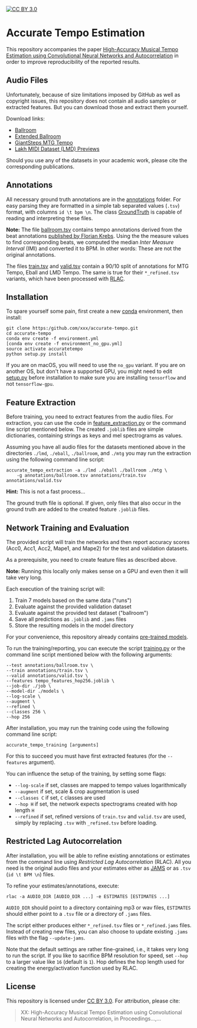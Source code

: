 [![CC BY 3.0](https://img.shields.io/badge/License-CC%20BY%203.0-blue.svg)](https://creativecommons.org/licenses/by/3.0/)

# Accurate Tempo Estimation

This repository accompanies the paper [High-Accuracy Musical Tempo Estimation using Convolutional
Neural Networks and Autocorrelation](https://underreview.org/) in order to improve reproducibility
of the reported results.

## Audio Files

Unfortunately, because of size limitations imposed by GitHub as well as copyright issues, this repository does not
contain all audio samples or extracted features. But you can download those and extract them yourself.

Download links: 

- [Ballroom](http://mtg.upf.edu/ismir2004/contest/tempoContest/node5.html) 
- [Extended Ballroom](http://anasynth.ircam.fr/home/media/ExtendedBallroom) 
- [GiantSteps MTG Tempo](https://github.com/GiantSteps/giantsteps-mtg-key-dataset)
- [Lakh MIDI Dataset (LMD) Previews](https://bit.ly/2Bl8D1J)

Should you use any of the datasets in your academic work, please cite the corresponding publications.  

## Annotations

All necessary ground truth annotations are in the [annotations](./annotations) folder. For easy parsing they are
formatted in a simple tab separated values (`.tsv`) format, with columns `id \t bpm \n`. The class
[GroundTruth](./accuratetempo/groundtruth.py) is capable of reading and interpreting these files.

**Note:** The file [ballroom.tsv](./annotations/ballroom.tsv) contains tempo annotations derived from the beat annotations
[published by Florian Krebs](https://github.com/CPJKU/BallroomAnnotations). Using the the measure
values to find corresponding beats, we computed the median *Inter Measure Interval* (IMI) and converted it to BPM.
In other words: These are not the original annotations.     

The files [train.tsv](./annotations/train.tsv) and [valid.tsv](./annotations/valid.tsv) contain a 90/10
split of annotations for MTG Tempo, Eball and LMD Tempo. The same is true for their `*_refined.tsv` variants, which
have been processed with [RLAC](#restricted-lag-autocorrelation).

## Installation

To spare yourself some pain, first create a new [conda](https://docs.conda.io/en/latest/miniconda.html)
environment, then install:

    git clone https:/github.com/xxx/accurate-tempo.git
    cd accurate-tempo
    conda env create -f environment.yml
    [conda env create -f environment_no_gpu.yml]
    source activate accuratetempo  
    python setup.py install

If you are on macOS, you will need to use the `no_gpu` variant. If you are on another OS, but don't have
a supported GPU, you might need to edit [setup.py](./setup.py) before installation to make sure you are
installing `tensorflow` and not `tensorflow-gpu`.

## Feature Extraction

Before training, you need to extract features from the audio files.
For extraction, you can use the code in [feature_extraction.py](./accuratetempo/feature_extraction.py)
or the command line script mentioned below.
The created `.joblib` files are simple dictionaries, containing strings as keys and mel spectrograms as values.

Assuming you have all audio files for the datasets mentioned above in the directories
`./lmd`, `./eball`, `./ballroom`, and `./mtg` you may run the extraction using the following command line script:

    accurate_tempo_extraction -a ./lmd ./eball ./ballroom ./mtg \
        -g annotations/ballroom.tsv annotations/train.tsv annotations/valid.tsv

**Hint:** This is not a fast process... 
    
The ground truth file is optional. If given, only files that also occur in the ground truth are added
to the created feature `.joblib` files.

## Network Training and Evaluation

The provided script will train the networks and then report accuracy scores (Acc0, Acc1, Acc2, Mape1, and Mape2)
for the test and validation datasets.

As a prerequisite, you need to create feature files as described above. 

**Note:** Running this locally only makes sense on a GPU and even then it will take very long.

Each execution of the training script will:

1. Train 7 models based on the same data ("runs")
2. Evaluate against the provided validation dataset
3. Evaluate against the provided test dataset ("ballroom")
4. Save all predictions as `.joblib` and `.jams` files
5. Store the resulting models in the model directory

For your convenience, this repository already contains [pre-trained models](./models/).

To run the training/reporting, you can execute the script [training.py](./accuratetempo/training.py)
or the command line script mentioned below with the following arguments:

    --test annotations/ballroom.tsv \
    --train annotations/train.tsv \
    --valid annotations/valid.tsv \
    --features tempo_features_hop256.joblib \
    --job-dir ./job \
    --model-dir ./models \
    --log-scale \
    --augment \
    --refined \
    --classes 256 \
    --hop 256
    
After installation, you may run the training code using the following command line script:

    accurate_tempo_training [arguments]

For this to succeed you must have first extracted features (for the `--features` argument).

You can influence the setup of the training, by setting some flags:

- `--log-scale` if set, classes are mapped to tempo values logarithmically
- `--augment` if set, scale & crop augmentation is used 
- `--classes C` if set, `C` classes are used
- `--hop H` if set, the network expects spectrograms created with hop length `H`
- `--refined` if set, refined versions of `train.tsv` and `valid.tsv` are used, simply by
replacing `.tsv` with `_refined.tsv` before loading.

## Restricted Lag Autocorrelation

After installation, you will be able to refine existing annotations or estimates from the command line
using *Restricted Lag Autocorrelation* (RLAC).
All you need is the original audio files and your estimates either as [JAMS](https://github.com/marl/jams)
or as `.tsv` (`id \t BPM \n`) files.

To refine your estimates/annotations, execute:

    rlac -a AUDIO_DIR [AUDIO_DIR ...] -e ESTIMATES [ESTIMATES ...]
    
`AUDIO_DIR` should point to a directory containing mp3 or wav files, `ESTIMATES` should either
point to a `.tsv` file or a directory of `.jams` files.

The script either produces either `*_refined.tsv` files or `*_refined.jams` files. Instead of
creating new files, you can also choose to update existing `.jams` files with the flag `--update-jams`.

Note that the default settings are rather fine-grained, i.e., it takes very long to run the script.
If you like to sacrifice BPM resolution for speed, set `--hop` to a larger value like `16` (default is `1`).
Hop defines the hop length used for creating the energy/activation function used by RLAC.

## License

This repository is licensed under [CC BY 3.0](https://creativecommons.org/licenses/by/3.0/).
For attribution, please cite:

> XX: High-Accuracy Musical Tempo Estimation using Convolutional Neural Networks and Autocorrelation,
> in Proceedings...,... 